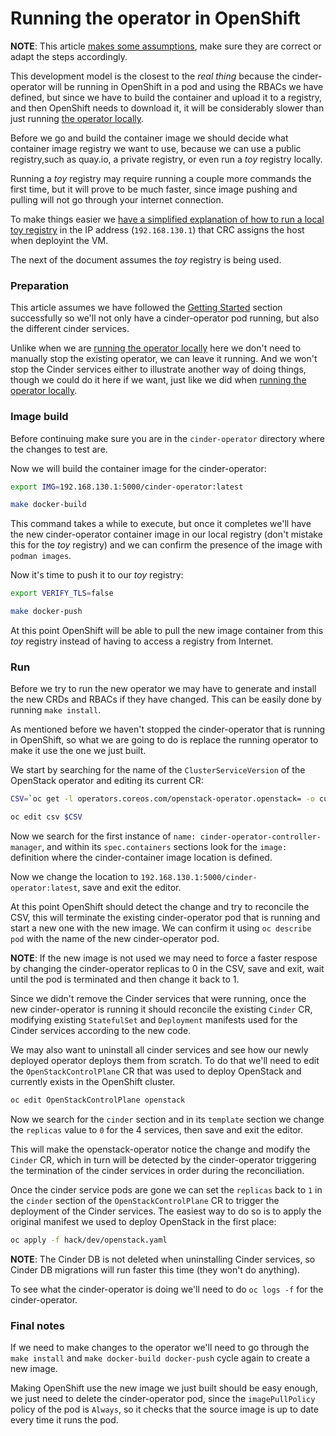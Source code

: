 # Running the operator in OpenShift

**NOTE**: This article [makes some assumptions](assumptions.md), make sure they
are correct or adapt the steps accordingly.

This development model is the closest to the *real thing* because the
cinder-operator will be running in OpenShift in a pod and using the RBACs we
have defined, but since we have to build the container and upload it to a
registry, and then OpenShift needs to download it, it will be considerably
slower than just running [the operator locally](local.md).

Before we go and build the container image we should decide what container
image registry we want to use, because we can use a public registry,such as
quay.io, a private registry, or even run a *toy* registry locally.

Running a *toy* registry may require running a couple more commands the first
time, but it will prove to be much faster, since image pushing and pulling will
not go through your internet connection.

To make things easier we [have a simplified explanation of how to run a local
toy registry](local-registry.md) in the IP address (`192.168.130.1`) that CRC
assigns the host when deployint the VM.

The next of the document assumes the *toy* registry is being used.

### Preparation

This article assumes we have followed the [Getting
Started](../../README.md#getting-started) section successfully so we'll not
only have a cinder-operator pod running, but also the different cinder
services.

Unlike when we are [running the operator locally](local.md) here we don't need
to manually stop the existing operator, we can leave it running.  And we won't
stop the Cinder services either to illustrate another way of doing things,
though we could do it here if we want, just like we did when [running the
operator locally](local.md#preparation).

### Image build

Before continuing make sure you are in the `cinder-operator` directory where
the changes to test are.

Now we will build the container image for the cinder-operator:

```sh
export IMG=192.168.130.1:5000/cinder-operator:latest

make docker-build
```

This command takes a while to execute, but once it completes we'll have the new
cinder-operator container image in our local registry (don't mistake this for
the *toy* registry) and we can confirm the presence of the image with `podman
images`.

Now it's time to push it to our *toy* registry:

```sh
export VERIFY_TLS=false

make docker-push
```

At this point OpenShift will be able to pull the new image container from this
*toy* registry instead of having to access a registry from Internet.

### Run

Before we try to run the new operator we may have to generate and install the
new CRDs and RBACs if they have changed. This can be easily done by running
`make install`.

As mentioned before we haven't stopped the cinder-operator that is running in
OpenShift, so what we are going to do is replace the running operator to make
it use the one we just built.

We start by searching for the name of the `ClusterServiceVersion` of the
OpenStack operator and editing its current CR:

```sh
CSV=`oc get -l operators.coreos.com/openstack-operator.openstack= -o custom-columns=CSV:.metadata.name --no-headers csv`

oc edit csv $CSV
```

Now we search for the first instance of `name:
cinder-operator-controller-manager`, and within its `spec.containers` sections
look for the `image:` definition where the cinder-container image location is
defined.

Now we change the location to `192.168.130.1:5000/cinder-operator:latest`, save
and exit the editor.

At this point OpenShift should detect the change and try to reconcile the CSV,
this will terminate the existing cinder-operator pod that is running and start
a new one with the new image. We can confirm it using `oc describe pod` with
the name of the new cinder-operator pod.

**NOTE**: If the new image is not used we may need to force a faster respose by
changing the cinder-operator replicas to 0 in the CSV, save and exit, wait
until the pod is terminated and then change it back to 1.

Since we didn't remove the Cinder services that were running, once the new
cinder-operator is running it should reconcile the existing `Cinder` CR,
modifying existing `StatefulSet` and `Deployment` manifests used for the Cinder
services according to the new code.

We may also want to uninstall all cinder services and see how our newly
deployed operator deploys them from scratch.  To do that we'll need to edit the
`OpenStackControlPlane` CR that was used to deploy OpenStack and currently
exists in the OpenShift cluster.

```sh
oc edit OpenStackControlPlane openstack
```

Now we search for the `cinder` section and in its `template` section we change
the `replicas` value to `0` for the 4 services, then save and exit the editor.

This will make the openstack-operator notice the change and modify the `Cinder`
CR, which in turn will be detected by the cinder-operator triggering the
termination of the cinder services in order during the reconciliation.

Once the cinder service pods are gone we can set the `replicas` back to `1` in
the `cinder` section of the `OpenStackControlPlane` CR to trigger the
deployment of the Cinder services.  The easiest way to do so is to apply the
original manifest we used to deploy OpenStack in the first place:

```sh
oc apply -f hack/dev/openstack.yaml
```

**NOTE**: The Cinder DB is not deleted when uninstalling Cinder services, so
Cinder DB migrations will run faster this time (they won't do anything).

To see what the cinder-operator is doing we'll need to do `oc logs -f` for the
cinder-operator.

### Final notes

If we need to make changes to the operator we'll need to go through the `make
install` and `make docker-build docker-push` cycle again to create a new image.

Making OpenShift use the new image we just built should be easy enough, we just
need to delete the cinder-operator pod, since the `imagePullPolicy` policy of
the pod is `Always`, so it checks that the source image is up to date every
time it runs the pod.
